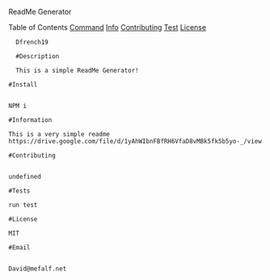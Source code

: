    ReadMe Generator


   Table of Contents
   [Command](#command)
   [Info](#info)
   [Contributing](#contributing)
   [Test](#test)
   [License](#license)
  
      Dfrench19

      #Description
  
      This is a simple ReadMe Generator!

    #Install


    NPM i

    #Information

    This is a very simple readme 
    https://drive.google.com/file/d/1yAhWIbnFBfRH6VfaD8vMBk5fk5b5yo-_/view

    #Contributing


    undefined

    #Tests

    run test

    #License

    MIT

    #Email


    David@mefalf.net
